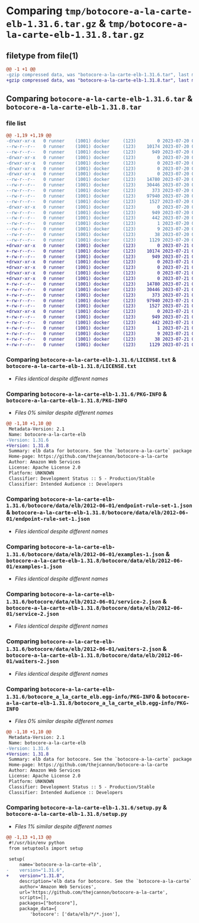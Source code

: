 # Comparing `tmp/botocore-a-la-carte-elb-1.31.6.tar.gz` & `tmp/botocore-a-la-carte-elb-1.31.8.tar.gz`

## filetype from file(1)

```diff
@@ -1 +1 @@
-gzip compressed data, was "botocore-a-la-carte-elb-1.31.6.tar", last modified: Thu Jul 20 01:20:21 2023, max compression
+gzip compressed data, was "botocore-a-la-carte-elb-1.31.8.tar", last modified: Fri Jul 21 01:21:30 2023, max compression
```

## Comparing `botocore-a-la-carte-elb-1.31.6.tar` & `botocore-a-la-carte-elb-1.31.8.tar`

### file list

```diff
@@ -1,19 +1,19 @@
-drwxr-xr-x   0 runner    (1001) docker     (123)        0 2023-07-20 01:20:21.310691 botocore-a-la-carte-elb-1.31.6/
--rw-r--r--   0 runner    (1001) docker     (123)    10174 2023-07-20 01:20:21.000000 botocore-a-la-carte-elb-1.31.6/LICENSE.txt
--rw-r--r--   0 runner    (1001) docker     (123)      949 2023-07-20 01:20:21.310691 botocore-a-la-carte-elb-1.31.6/PKG-INFO
-drwxr-xr-x   0 runner    (1001) docker     (123)        0 2023-07-20 01:20:21.310691 botocore-a-la-carte-elb-1.31.6/botocore/
-drwxr-xr-x   0 runner    (1001) docker     (123)        0 2023-07-20 01:20:21.310691 botocore-a-la-carte-elb-1.31.6/botocore/data/
-drwxr-xr-x   0 runner    (1001) docker     (123)        0 2023-07-20 01:20:21.310691 botocore-a-la-carte-elb-1.31.6/botocore/data/elb/
-drwxr-xr-x   0 runner    (1001) docker     (123)        0 2023-07-20 01:20:21.310691 botocore-a-la-carte-elb-1.31.6/botocore/data/elb/2012-06-01/
--rw-r--r--   0 runner    (1001) docker     (123)    14780 2023-07-20 01:19:55.000000 botocore-a-la-carte-elb-1.31.6/botocore/data/elb/2012-06-01/endpoint-rule-set-1.json
--rw-r--r--   0 runner    (1001) docker     (123)    30446 2023-07-20 01:19:55.000000 botocore-a-la-carte-elb-1.31.6/botocore/data/elb/2012-06-01/examples-1.json
--rw-r--r--   0 runner    (1001) docker     (123)      373 2023-07-20 01:19:55.000000 botocore-a-la-carte-elb-1.31.6/botocore/data/elb/2012-06-01/paginators-1.json
--rw-r--r--   0 runner    (1001) docker     (123)    97940 2023-07-20 01:19:55.000000 botocore-a-la-carte-elb-1.31.6/botocore/data/elb/2012-06-01/service-2.json
--rw-r--r--   0 runner    (1001) docker     (123)     1527 2023-07-20 01:19:55.000000 botocore-a-la-carte-elb-1.31.6/botocore/data/elb/2012-06-01/waiters-2.json
-drwxr-xr-x   0 runner    (1001) docker     (123)        0 2023-07-20 01:20:21.310691 botocore-a-la-carte-elb-1.31.6/botocore_a_la_carte_elb.egg-info/
--rw-r--r--   0 runner    (1001) docker     (123)      949 2023-07-20 01:20:21.000000 botocore-a-la-carte-elb-1.31.6/botocore_a_la_carte_elb.egg-info/PKG-INFO
--rw-r--r--   0 runner    (1001) docker     (123)      442 2023-07-20 01:20:21.000000 botocore-a-la-carte-elb-1.31.6/botocore_a_la_carte_elb.egg-info/SOURCES.txt
--rw-r--r--   0 runner    (1001) docker     (123)        1 2023-07-20 01:20:21.000000 botocore-a-la-carte-elb-1.31.6/botocore_a_la_carte_elb.egg-info/dependency_links.txt
--rw-r--r--   0 runner    (1001) docker     (123)        9 2023-07-20 01:20:21.000000 botocore-a-la-carte-elb-1.31.6/botocore_a_la_carte_elb.egg-info/top_level.txt
--rw-r--r--   0 runner    (1001) docker     (123)       38 2023-07-20 01:20:21.310691 botocore-a-la-carte-elb-1.31.6/setup.cfg
--rw-r--r--   0 runner    (1001) docker     (123)     1129 2023-07-20 01:20:21.000000 botocore-a-la-carte-elb-1.31.6/setup.py
+drwxr-xr-x   0 runner    (1001) docker     (123)        0 2023-07-21 01:21:30.471091 botocore-a-la-carte-elb-1.31.8/
+-rw-r--r--   0 runner    (1001) docker     (123)    10174 2023-07-21 01:21:30.000000 botocore-a-la-carte-elb-1.31.8/LICENSE.txt
+-rw-r--r--   0 runner    (1001) docker     (123)      949 2023-07-21 01:21:30.471091 botocore-a-la-carte-elb-1.31.8/PKG-INFO
+drwxr-xr-x   0 runner    (1001) docker     (123)        0 2023-07-21 01:21:30.471091 botocore-a-la-carte-elb-1.31.8/botocore/
+drwxr-xr-x   0 runner    (1001) docker     (123)        0 2023-07-21 01:21:30.471091 botocore-a-la-carte-elb-1.31.8/botocore/data/
+drwxr-xr-x   0 runner    (1001) docker     (123)        0 2023-07-21 01:21:30.471091 botocore-a-la-carte-elb-1.31.8/botocore/data/elb/
+drwxr-xr-x   0 runner    (1001) docker     (123)        0 2023-07-21 01:21:30.471091 botocore-a-la-carte-elb-1.31.8/botocore/data/elb/2012-06-01/
+-rw-r--r--   0 runner    (1001) docker     (123)    14780 2023-07-21 01:21:06.000000 botocore-a-la-carte-elb-1.31.8/botocore/data/elb/2012-06-01/endpoint-rule-set-1.json
+-rw-r--r--   0 runner    (1001) docker     (123)    30446 2023-07-21 01:21:06.000000 botocore-a-la-carte-elb-1.31.8/botocore/data/elb/2012-06-01/examples-1.json
+-rw-r--r--   0 runner    (1001) docker     (123)      373 2023-07-21 01:21:06.000000 botocore-a-la-carte-elb-1.31.8/botocore/data/elb/2012-06-01/paginators-1.json
+-rw-r--r--   0 runner    (1001) docker     (123)    97940 2023-07-21 01:21:06.000000 botocore-a-la-carte-elb-1.31.8/botocore/data/elb/2012-06-01/service-2.json
+-rw-r--r--   0 runner    (1001) docker     (123)     1527 2023-07-21 01:21:06.000000 botocore-a-la-carte-elb-1.31.8/botocore/data/elb/2012-06-01/waiters-2.json
+drwxr-xr-x   0 runner    (1001) docker     (123)        0 2023-07-21 01:21:30.471091 botocore-a-la-carte-elb-1.31.8/botocore_a_la_carte_elb.egg-info/
+-rw-r--r--   0 runner    (1001) docker     (123)      949 2023-07-21 01:21:30.000000 botocore-a-la-carte-elb-1.31.8/botocore_a_la_carte_elb.egg-info/PKG-INFO
+-rw-r--r--   0 runner    (1001) docker     (123)      442 2023-07-21 01:21:30.000000 botocore-a-la-carte-elb-1.31.8/botocore_a_la_carte_elb.egg-info/SOURCES.txt
+-rw-r--r--   0 runner    (1001) docker     (123)        1 2023-07-21 01:21:30.000000 botocore-a-la-carte-elb-1.31.8/botocore_a_la_carte_elb.egg-info/dependency_links.txt
+-rw-r--r--   0 runner    (1001) docker     (123)        9 2023-07-21 01:21:30.000000 botocore-a-la-carte-elb-1.31.8/botocore_a_la_carte_elb.egg-info/top_level.txt
+-rw-r--r--   0 runner    (1001) docker     (123)       38 2023-07-21 01:21:30.471091 botocore-a-la-carte-elb-1.31.8/setup.cfg
+-rw-r--r--   0 runner    (1001) docker     (123)     1129 2023-07-21 01:21:30.000000 botocore-a-la-carte-elb-1.31.8/setup.py
```

### Comparing `botocore-a-la-carte-elb-1.31.6/LICENSE.txt` & `botocore-a-la-carte-elb-1.31.8/LICENSE.txt`

 * *Files identical despite different names*

### Comparing `botocore-a-la-carte-elb-1.31.6/PKG-INFO` & `botocore-a-la-carte-elb-1.31.8/PKG-INFO`

 * *Files 0% similar despite different names*

```diff
@@ -1,10 +1,10 @@
 Metadata-Version: 2.1
 Name: botocore-a-la-carte-elb
-Version: 1.31.6
+Version: 1.31.8
 Summary: elb data for botocore. See the `botocore-a-la-carte` package for more info.
 Home-page: https://github.com/thejcannon/botocore-a-la-carte
 Author: Amazon Web Services
 License: Apache License 2.0
 Platform: UNKNOWN
 Classifier: Development Status :: 5 - Production/Stable
 Classifier: Intended Audience :: Developers
```

### Comparing `botocore-a-la-carte-elb-1.31.6/botocore/data/elb/2012-06-01/endpoint-rule-set-1.json` & `botocore-a-la-carte-elb-1.31.8/botocore/data/elb/2012-06-01/endpoint-rule-set-1.json`

 * *Files identical despite different names*

### Comparing `botocore-a-la-carte-elb-1.31.6/botocore/data/elb/2012-06-01/examples-1.json` & `botocore-a-la-carte-elb-1.31.8/botocore/data/elb/2012-06-01/examples-1.json`

 * *Files identical despite different names*

### Comparing `botocore-a-la-carte-elb-1.31.6/botocore/data/elb/2012-06-01/service-2.json` & `botocore-a-la-carte-elb-1.31.8/botocore/data/elb/2012-06-01/service-2.json`

 * *Files identical despite different names*

### Comparing `botocore-a-la-carte-elb-1.31.6/botocore/data/elb/2012-06-01/waiters-2.json` & `botocore-a-la-carte-elb-1.31.8/botocore/data/elb/2012-06-01/waiters-2.json`

 * *Files identical despite different names*

### Comparing `botocore-a-la-carte-elb-1.31.6/botocore_a_la_carte_elb.egg-info/PKG-INFO` & `botocore-a-la-carte-elb-1.31.8/botocore_a_la_carte_elb.egg-info/PKG-INFO`

 * *Files 0% similar despite different names*

```diff
@@ -1,10 +1,10 @@
 Metadata-Version: 2.1
 Name: botocore-a-la-carte-elb
-Version: 1.31.6
+Version: 1.31.8
 Summary: elb data for botocore. See the `botocore-a-la-carte` package for more info.
 Home-page: https://github.com/thejcannon/botocore-a-la-carte
 Author: Amazon Web Services
 License: Apache License 2.0
 Platform: UNKNOWN
 Classifier: Development Status :: 5 - Production/Stable
 Classifier: Intended Audience :: Developers
```

### Comparing `botocore-a-la-carte-elb-1.31.6/setup.py` & `botocore-a-la-carte-elb-1.31.8/setup.py`

 * *Files 1% similar despite different names*

```diff
@@ -1,13 +1,13 @@
 #!/usr/bin/env python
 from setuptools import setup
 
 setup(
     name='botocore-a-la-carte-elb',
-    version="1.31.6",
+    version="1.31.8",
     description='elb data for botocore. See the `botocore-a-la-carte` package for more info.',
     author='Amazon Web Services',
     url='https://github.com/thejcannon/botocore-a-la-carte',
     scripts=[],
     packages=["botocore"],
     package_data={
         'botocore': ['data/elb/*/*.json'],
```

